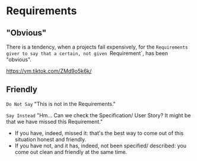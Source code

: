 # Requirements

## "Obvious"

There is a tendency, when a projects fail expensively, for the `Requirements giver to say that a certain, not given `Requirement`, has been "obvious".

https://vm.tiktok.com/ZMd9o5k6k/

## Friendly

`Do Not Say` "This is not in the Requirements."

`Say Instead` "Hm... Can we check the Specification/ User Story? It might be that we have missed this Requirement."

* If you have, indeed, missed it: that's the best way to come out of this situation honest and friendly.
* If you have not, and it has, indeed, not been specified/ described: you come out clean and friendly at the same time.
